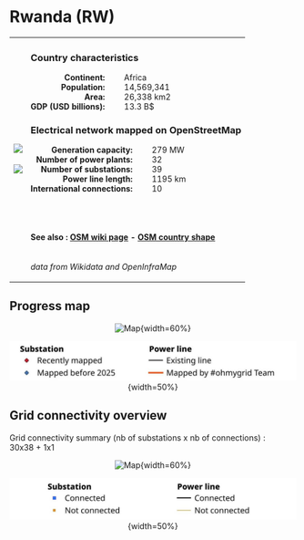 # Rwanda (RW)

<table width="90%">
<tr>
<td>
<img src="http://commons.wikimedia.org/wiki/Special:FilePath/Flag%20of%20Rwanda.svg" width="250">
<br><br>
<img src="http://commons.wikimedia.org/wiki/Special:FilePath/LocationRwanda.svg" width="250"></td>
<td>
<h3>Country characteristics</h3>
<div style="display: inline-block;text-align:right;margin-right:30px;font-weight: bold;">
Continent:<br>Population:<br>Area:<br>GDP (USD billions):
</div>
<div style="display: inline-block;">
Africa<br>14,569,341<br>26,338 km2<br>13.3 B$
</div>
<h3>Electrical network mapped on OpenStreetMap</h3>
<div style="display: inline-block;text-align:right;margin-right:30px;font-weight: bold;">Generation capacity:<br>
Number of power plants:<br>
Number of substations:<br>
Power line length:<br>
International connections:<br>
</div>
<div style="display: inline-block;">279 MW<br>
32<br>
39<br>
1195 km<br>
10<br>
</div>

<br><br><h4>See also :
<a href="https://wiki.openstreetmap.org/wiki/Power_networks/Rwanda" target="_blank">OSM wiki page</a> -
<a href="https://openstreetmap.org/relation/171496" target="_blank">OSM country shape</a>
</h4>

<br><i>data from Wikidata and OpenInfraMap</i>
</td>
</tr>
</table>


## Progress map

<center>

![Map](https://raw.githubusercontent.com/ben10dynartio/ohmygrid-website-files/refs/heads/main/docs/images/maps_countries/RW/high-voltage-network.jpg){width=60%}

![Map](../images/maps_countries_legend_progress.jpg){width=50%}

</center>



## Grid connectivity overview

Grid connectivity summary (nb of substations x nb of connections) :<br>30x38 + 1x1

<center>

![Map](https://raw.githubusercontent.com/ben10dynartio/ohmygrid-website-files/refs/heads/main/docs/images/maps_countries/RW/grid-connectivity.jpg){width=60%}

![Map](../images/maps_countries_legend_grid.jpg){width=50%}

</center>

